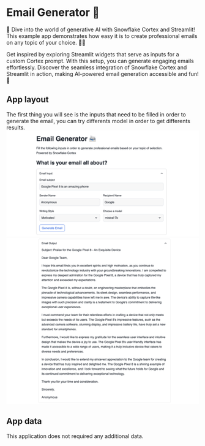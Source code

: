 # Email Generator 📨

🚀 Dive into the world of generative AI with Snowflake Cortex and Streamlit! This example app demonstrates how easy it is to create professional emails on any topic of your choice. 📧💡

Get inspired by exploring Streamlit widgets that serve as inputs for a custom Cortex prompt. With this setup, you can generate engaging emails effortlessly. Discover the seamless integration of Snowflake Cortex and Streamlit in action, making AI-powered email generation accessible and fun! 🌟

## App layout

The first thing you will see is the inputs that need to be filled in order to generate the email, you can try differents model in order to get differents results.
![Email generator](./assets/email_generator.png)
![Email Body](./assets/email_body.png)

## App data

This application does not required any additional data.
